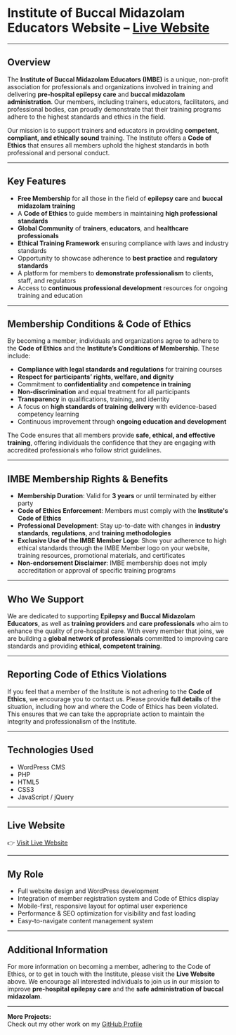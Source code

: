 # Institute of Buccal Midazolam Educators Website – [Live Website](https://buccal-midazolam.org/)

---

## Overview  
The **Institute of Buccal Midazolam Educators (IMBE)** is a unique, non-profit association for professionals and organizations involved in training and delivering **pre-hospital epilepsy care** and **buccal midazolam administration**. Our members, including trainers, educators, facilitators, and professional bodies, can proudly demonstrate that their training programs adhere to the highest standards and ethics in the field.  

Our mission is to support trainers and educators in providing **competent, compliant, and ethically sound** training. The Institute offers a **Code of Ethics** that ensures all members uphold the highest standards in both professional and personal conduct.

---

## Key Features  
- **Free Membership** for all those in the field of **epilepsy care** and **buccal midazolam training**  
- A **Code of Ethics** to guide members in maintaining **high professional standards**  
- **Global Community** of **trainers**, **educators**, and **healthcare professionals**  
- **Ethical Training Framework** ensuring compliance with laws and industry standards  
- Opportunity to showcase adherence to **best practice** and **regulatory standards**  
- A platform for members to **demonstrate professionalism** to clients, staff, and regulators  
- Access to **continuous professional development** resources for ongoing training and education  

---

## Membership Conditions & Code of Ethics  
By becoming a member, individuals and organizations agree to adhere to the **Code of Ethics** and the **Institute’s Conditions of Membership**. These include:  
- **Compliance with legal standards and regulations** for training courses  
- **Respect for participants’ rights, welfare, and dignity**  
- Commitment to **confidentiality** and **competence in training**  
- **Non-discrimination** and equal treatment for all participants  
- **Transparency** in qualifications, training, and identity  
- A focus on **high standards of training delivery** with evidence-based competency learning  
- Continuous improvement through **ongoing education and development**  

The Code ensures that all members provide **safe, ethical, and effective training**, offering individuals the confidence that they are engaging with accredited professionals who follow strict guidelines.

---

## IMBE Membership Rights & Benefits  
- **Membership Duration**: Valid for **3 years** or until terminated by either party  
- **Code of Ethics Enforcement**: Members must comply with the **Institute's Code of Ethics**  
- **Professional Development**: Stay up-to-date with changes in **industry standards**, **regulations**, and **training methodologies**  
- **Exclusive Use of the IMBE Member Logo**: Show your adherence to high ethical standards through the IMBE Member logo on your website, training resources, promotional materials, and certificates  
- **Non-endorsement Disclaimer**: IMBE membership does not imply accreditation or approval of specific training programs  

---

## Who We Support  
We are dedicated to supporting **Epilepsy and Buccal Midazolam Educators**, as well as **training providers** and **care professionals** who aim to enhance the quality of pre-hospital care. With every member that joins, we are building a **global network of professionals** committed to improving care standards and providing **ethical, competent training**.

---

## Reporting Code of Ethics Violations  
If you feel that a member of the Institute is not adhering to the **Code of Ethics**, we encourage you to contact us. Please provide **full details** of the situation, including how and where the Code of Ethics has been violated. This ensures that we can take the appropriate action to maintain the integrity and professionalism of the Institute.

---

## Technologies Used  
- WordPress CMS  
- PHP  
- HTML5  
- CSS3  
- JavaScript / jQuery  

---

## Live Website  
👉 [Visit Live Website](https://buccal-midazolam.org/)

---

## My Role  
- Full website design and WordPress development  
- Integration of member registration system and Code of Ethics display  
- Mobile-first, responsive layout for optimal user experience  
- Performance & SEO optimization for visibility and fast loading  
- Easy-to-navigate content management system  

---

## Additional Information  
For more information on becoming a member, adhering to the Code of Ethics, or to get in touch with the Institute, please visit the **Live Website** above. We encourage all interested individuals to join us in our mission to improve **pre-hospital epilepsy care** and the **safe administration of buccal midazolam**.

---

**More Projects:**  
Check out my other work on my [GitHub Profile](https://github.com/saifwp)
